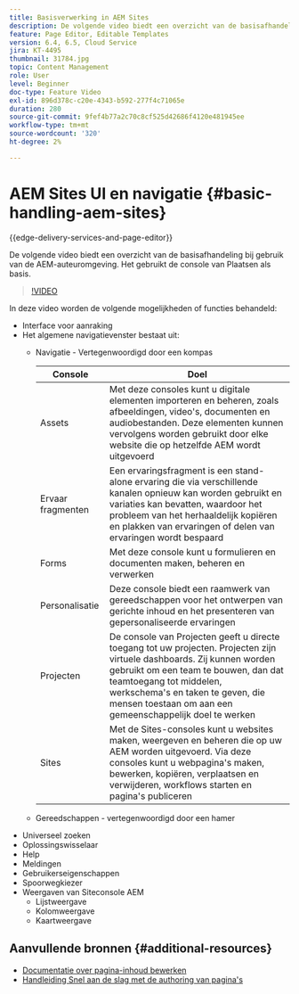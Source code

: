 ```yaml
---
title: Basisverwerking in AEM Sites
description: De volgende video biedt een overzicht van de basisafhandeling bij gebruik van de AEM-auteuromgeving. Het gebruikt de console van Plaatsen als basis.
feature: Page Editor, Editable Templates
version: 6.4, 6.5, Cloud Service
jira: KT-4495
thumbnail: 31784.jpg
topic: Content Management
role: User
level: Beginner
doc-type: Feature Video
exl-id: 896d378c-c20e-4343-b592-277f4c71065e
duration: 280
source-git-commit: 9fef4b77a2c70c8cf525d42686f4120e481945ee
workflow-type: tm+mt
source-wordcount: '320'
ht-degree: 2%

---
```


# AEM Sites UI en navigatie {#basic-handling-aem-sites}

{{edge-delivery-services-and-page-editor}}

De volgende video biedt een overzicht van de basisafhandeling bij gebruik van de AEM-auteuromgeving. Het gebruikt de console van Plaatsen als basis.

>[!VIDEO](https://video.tv.adobe.com/v/31784?quality=12&learn=on)

In deze video worden de volgende mogelijkheden of functies behandeld:

* Interface voor aanraking
* Het algemene navigatievenster bestaat uit:
   * Navigatie - Vertegenwoordigd door een kompas

     | Console | Doel |
     |---|---|
     | Assets | Met deze consoles kunt u digitale elementen importeren en beheren, zoals afbeeldingen, video&#39;s, documenten en audiobestanden. Deze elementen kunnen vervolgens worden gebruikt door elke website die op hetzelfde AEM wordt uitgevoerd | Gemeenschappen | Met deze console kunt u gemeenschapssites maken en beheren voor betrokkenheid en activering | Handel | Op deze manier kunt u producten, productcatalogi en bestellingen beheren die betrekking hebben op uw handelsites |
     | Ervaar fragmenten | Een ervaringsfragment is een stand-alone ervaring die via verschillende kanalen opnieuw kan worden gebruikt en variaties kan bevatten, waardoor het probleem van het herhaaldelijk kopiëren en plakken van ervaringen of delen van ervaringen wordt bespaard |
     | Forms | Met deze console kunt u formulieren en documenten maken, beheren en verwerken |
     | Personalisatie | Deze console biedt een raamwerk van gereedschappen voor het ontwerpen van gerichte inhoud en het presenteren van gepersonaliseerde ervaringen |
     | Projecten | De console van Projecten geeft u directe toegang tot uw projecten. Projecten zijn virtuele dashboards. Zij kunnen worden gebruikt om een team te bouwen, dan dat teamtoegang tot middelen, werkschema&#39;s en taken te geven, die mensen toestaan om aan een gemeenschappelijk doel te werken |
     | Sites | Met de Sites-consoles kunt u websites maken, weergeven en beheren die op uw AEM worden uitgevoerd. Via deze consoles kunt u webpagina&#39;s maken, bewerken, kopiëren, verplaatsen en verwijderen, workflows starten en pagina&#39;s publiceren |

   * Gereedschappen - vertegenwoordigd door een hamer
* Universeel zoeken
* Oplossingswisselaar
* Help
* Meldingen
* Gebruikerseigenschappen
* Spoorwegkiezer
* Weergaven van Siteconsole AEM
   * Lijstweergave
   * Kolomweergave
   * Kaartweergave






## Aanvullende bronnen {#additional-resources}

* [Documentatie over pagina-inhoud bewerken](https://experienceleague.adobe.com/docs/experience-manager-cloud-service/sites/authoring/fundamentals/editing-content.html)
* [Handleiding Snel aan de slag met de authoring van pagina&#39;s](https://experienceleague.adobe.com/docs/experience-manager-cloud-service/sites/authoring/getting-started/quick-start.html)
